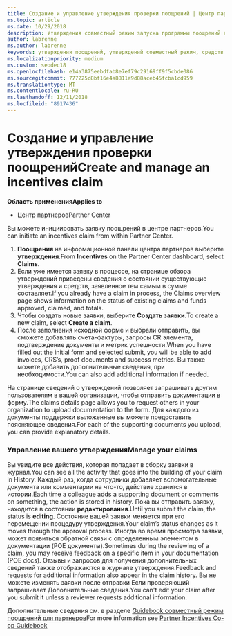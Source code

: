 ```yaml
---
title: Создание и управление утверждения проверки поощрений | Центр партнеров
ms.topic: article
ms.date: 10/29/2018
description: Утверждения совместный режим запуска программы поощрений в центре партнеров. Вы увидите все действия, которая попадает в сборку заявки в журнал.
author: labrenne
ms.author: labrenne
keywords: утверждения поощрений, утверждений совместный режим, средств совместный режим
ms.localizationpriority: medium
ms.custom: seodec18
ms.openlocfilehash: e14a3875eebdfab8e7ef79c29169ff9f5cbde086
ms.sourcegitcommit: 777225c8bf16e4a8811a9d88aceb45fcba1cd959
ms.translationtype: MT
ms.contentlocale: ru-RU
ms.lasthandoff: 12/11/2018
ms.locfileid: "8917436"
---
```

# <a name="create-and-manage-an-incentives-claim"></a><span data-ttu-id="503a8-105">Создание и управление утверждения проверки поощрений</span><span class="sxs-lookup"><span data-stu-id="503a8-105">Create and manage an incentives claim</span></span>

**<span data-ttu-id="503a8-106">Область применения</span><span class="sxs-lookup"><span data-stu-id="503a8-106">Applies to</span></span>**
- <span data-ttu-id="503a8-107">Центр партнеров</span><span class="sxs-lookup"><span data-stu-id="503a8-107">Partner Center</span></span>

<span data-ttu-id="503a8-108">Вы можете инициировать заявку поощрений в центре партнеров.</span><span class="sxs-lookup"><span data-stu-id="503a8-108">You can initiate an incentives claim from within Partner Center.</span></span> 

1. <span data-ttu-id="503a8-109">**Поощрения** на информационной панели центра партнеров выберите **утверждения**.</span><span class="sxs-lookup"><span data-stu-id="503a8-109">From **Incentives** on the Partner Center dashboard, select **Claims**.</span></span>
2.  <span data-ttu-id="503a8-110">Если уже имеется заявку в процессе, на странице обзора утверждений приведены сведения о состоянии существующие утверждения и средств, заявленное тем самым в сумме составляет.</span><span class="sxs-lookup"><span data-stu-id="503a8-110">If you already have a claim in process, the Claims overview page shows information on the status of existing claims and funds approved, claimed, and totals.</span></span>
3.  <span data-ttu-id="503a8-111">Чтобы создать новые заявки, выберите **Создать заявки**.</span><span class="sxs-lookup"><span data-stu-id="503a8-111">To create a new claim, select **Create a claim**.</span></span>
4.  <span data-ttu-id="503a8-112">После заполнения исходной форме и выбрали отправить, вы сможете добавлять счета-фактуры, запросы CR элемента, подтверждение документы и метрик успешности.</span><span class="sxs-lookup"><span data-stu-id="503a8-112">When you have filled out the initial form and selected submit, you will be able to add invoices, CRS’s, proof documents and success metrics.</span></span> <span data-ttu-id="503a8-113">Вы также можете добавить дополнительные сведения, при необходимости.</span><span class="sxs-lookup"><span data-stu-id="503a8-113">You can also add additional information if needed.</span></span>

<span data-ttu-id="503a8-114">На странице сведений о утверждений позволяет запрашивать другим пользователям в вашей организации, чтобы отправить документации в форму.</span><span class="sxs-lookup"><span data-stu-id="503a8-114">The claims details page allows you to request others in your organization to upload documentation to the form.</span></span> <span data-ttu-id="503a8-115">Для каждого из документы поддержки выложенные вы можете предоставить поясняющее сведения.</span><span class="sxs-lookup"><span data-stu-id="503a8-115">For each of the supporting documents you upload, you can provide explanatory details.</span></span> 

### <a name="manage-your-claims"></a><span data-ttu-id="503a8-116">Управление вашего утверждения</span><span class="sxs-lookup"><span data-stu-id="503a8-116">Manage your claims</span></span>

<span data-ttu-id="503a8-117">Вы увидите все действия, которая попадает в сборку заявки в журнал.</span><span class="sxs-lookup"><span data-stu-id="503a8-117">You can see all the activity that goes into the building of your claim in History.</span></span> <span data-ttu-id="503a8-118">Каждый раз, когда сотрудники добавляет вспомогательные документа или комментарии на что-то, действие хранится в истории.</span><span class="sxs-lookup"><span data-stu-id="503a8-118">Each time a colleague adds a supporting document or comments on something, the action is stored in history.</span></span> <span data-ttu-id="503a8-119">Пока вы отправить заявку, находится в состоянии **редактирования**.</span><span class="sxs-lookup"><span data-stu-id="503a8-119">Until you submit the claim, the status is **editing**.</span></span> <span data-ttu-id="503a8-120">Состояние вашей заявки меняется при его перемещении процедуру утверждения.</span><span class="sxs-lookup"><span data-stu-id="503a8-120">Your claim’s status changes as it moves through the approval process.</span></span> <span data-ttu-id="503a8-121">Иногда во время просмотра заявки, может появиться обратной связи с определенным элементом в документации (POE документы).</span><span class="sxs-lookup"><span data-stu-id="503a8-121">Sometimes during the reviewing of a claim, you may receive feedback on a specific item in your documentation (POE docs).</span></span> <span data-ttu-id="503a8-122">Отзывы и запросов для получения дополнительных сведений также отображаются в журнале утверждения.</span><span class="sxs-lookup"><span data-stu-id="503a8-122">Feedback and requests for additional information also appear in the claim history.</span></span> <span data-ttu-id="503a8-123">Вы не можете изменять заявки после отправки Если проверяющий запрашивает Дополнительные сведения.</span><span class="sxs-lookup"><span data-stu-id="503a8-123">You can't edit your claim after you submit it unless a reviewer requests additional information.</span></span>

<span data-ttu-id="503a8-124">Дополнительные сведения см. в разделе [Guidebook совместный режим поощрений для партнеров](https://assets.microsoft.com/coop-guidebook.pdf)</span><span class="sxs-lookup"><span data-stu-id="503a8-124">For more information see [Partner Incentives Co-op Guidebook](https://assets.microsoft.com/coop-guidebook.pdf)</span></span>
